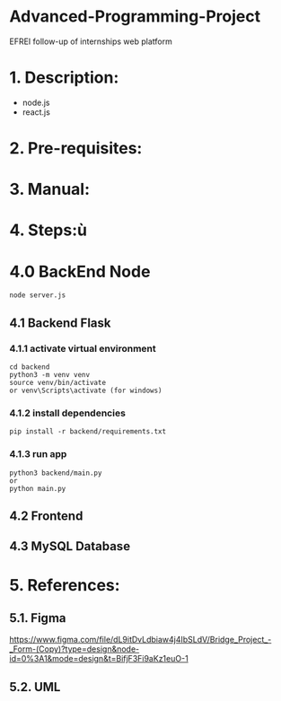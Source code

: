# Advanced-Programming-Project
EFREI follow-up of internships web platform

# 1. Description:
- node.js
- react.js

# 2. Pre-requisites:


# 3. Manual:


# 4. Steps:ù

# 4.0 BackEnd Node
    node server.js


## 4.1 Backend Flask
### 4.1.1 activate virtual environment
    cd backend
    python3 -m venv venv
    source venv/bin/activate 
    or venv\Scripts\activate (for windows)
### 4.1.2 install dependencies
    pip install -r backend/requirements.txt
### 4.1.3 run app
    python3 backend/main.py
    or 
    python main.py


## 4.2 Frontend


## 4.3 MySQL Database



# 5. References: 
## 5.1. Figma 
https://www.figma.com/file/dL9itDvLdbiaw4j4IbSLdV/Bridge_Project_-_Form-(Copy)?type=design&node-id=0%3A1&mode=design&t=BifjF3Fi9aKz1euO-1  

## 5.2. UML
